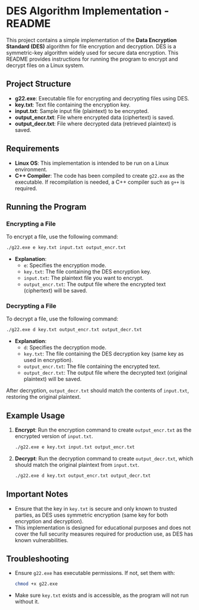 # DES Algorithm Implementation - README

This project contains a simple implementation of the **Data Encryption Standard (DES)** algorithm for file encryption and decryption. DES is a symmetric-key algorithm widely used for secure data encryption. This README provides instructions for running the program to encrypt and decrypt files on a Linux system.

## Project Structure
- **g22.exe**: Executable file for encrypting and decrypting files using DES.
- **key.txt**: Text file containing the encryption key.
- **input.txt**: Sample input file (plaintext) to be encrypted.
- **output_encr.txt**: File where encrypted data (ciphertext) is saved.
- **output_decr.txt**: File where decrypted data (retrieved plaintext) is saved.

## Requirements
- **Linux OS**: This implementation is intended to be run on a Linux environment.
- **C++ Compiler**: The code has been compiled to create `g22.exe` as the executable. If recompilation is needed, a C++ compiler such as `g++` is required.

## Running the Program

### Encrypting a File
To encrypt a file, use the following command:
```bash
./g22.exe e key.txt input.txt output_encr.txt
```

- **Explanation**:
  - `e`: Specifies the encryption mode.
  - `key.txt`: The file containing the DES encryption key.
  - `input.txt`: The plaintext file you want to encrypt.
  - `output_encr.txt`: The output file where the encrypted text (ciphertext) will be saved.

### Decrypting a File
To decrypt a file, use the following command:
```bash
./g22.exe d key.txt output_encr.txt output_decr.txt
```

- **Explanation**:
  - `d`: Specifies the decryption mode.
  - `key.txt`: The file containing the DES decryption key (same key as used in encryption).
  - `output_encr.txt`: The file containing the encrypted text.
  - `output_decr.txt`: The output file where the decrypted text (original plaintext) will be saved.

After decryption, `output_decr.txt` should match the contents of `input.txt`, restoring the original plaintext.

## Example Usage
1. **Encrypt**: Run the encryption command to create `output_encr.txt` as the encrypted version of `input.txt`.
   ```bash
   ./g22.exe e key.txt input.txt output_encr.txt
   ```

2. **Decrypt**: Run the decryption command to create `output_decr.txt`, which should match the original plaintext from `input.txt`.
   ```bash
   ./g22.exe d key.txt output_encr.txt output_decr.txt
   ```

## Important Notes
- Ensure that the key in `key.txt` is secure and only known to trusted parties, as DES uses symmetric encryption (same key for both encryption and decryption).
- This implementation is designed for educational purposes and does not cover the full security measures required for production use, as DES has known vulnerabilities.

## Troubleshooting
- Ensure `g22.exe` has executable permissions. If not, set them with:
  ```bash
  chmod +x g22.exe
  ```
- Make sure `key.txt` exists and is accessible, as the program will not run without it.
  